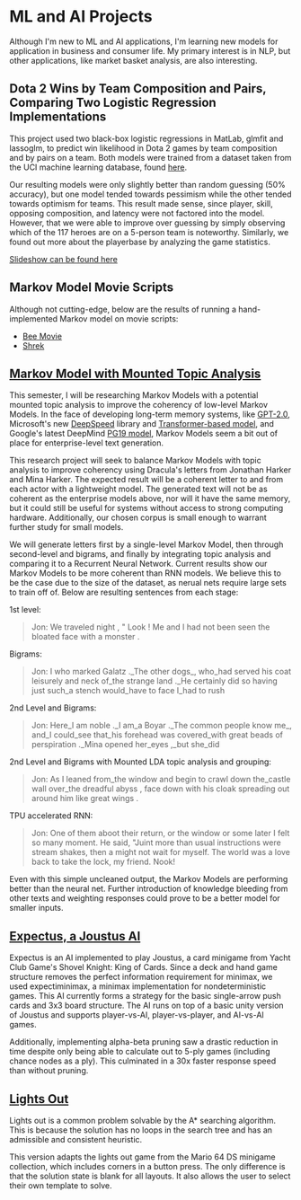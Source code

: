 # ML and AI Projects

Although I'm new to ML and AI applications, I'm learning new models for application in business and consumer life. My primary interest is in NLP, but other applications, like market basket analysis, are also interesting.

## Dota 2 Wins by Team Composition and Pairs, Comparing Two Logistic Regression Implementations

This project used two black-box logistic regressions in MatLab, glmfit and lassoglm, to predict win likelihood in Dota 2 games by team composition and by pairs on a team. Both models were trained from a dataset taken from the UCI machine learning database, found [here](https://archive.ics.uci.edu/ml/datasets/Dota2+Games+Results). 

Our resulting models were only slightly better than random guessing (50% accuracy), but one model tended towards pessimism while the other tended towards optimism for teams. This result made sense, since player, skill, opposing composition, and latency were not factored into the model. However, that we were able to improve over guessing by simply observing which of the 117 heroes are on a 5-person team is noteworthy. Similarly, we found out more about the playerbase by analyzing the game statistics.

[Slideshow can be found here](https://docs.google.com/presentation/d/1CNnkYb4wQc5Dp6Y48MPp7x1WoInAb9u2sAGKoHoKkxw/edit?usp=sharing)

## Markov Model Movie Scripts

Although not cutting-edge, below are the results of running a hand-implemented Markov model on movie scripts:
* [Bee Movie](markov/beeMovie.md)
* [Shrek](markov/shrek.md)

## [Markov Model with Mounted Topic Analysis](https://gist.github.com/homealone944/7c886a3a8d29ca42d4a98a70cabae917)

This semester, I will be researching Markov Models with a potential mounted topic analysis to improve the coherency of low-level Markov Models. In the face of developing long-term memory systems, like [GPT-2.0](https://github.com/openai/gpt-2), Microsoft's new [DeepSpeed](https://github.com/microsoft/DeepSpeed) library and [Transformer-based model](https://venturebeat.com/2020/02/10/microsoft-trains-worlds-largest-transformer-language-model/), and Google's latest DeepMind [PG19 model](https://github.com/deepmind/pg19), Markov Models seem a bit out of place for enterprise-level text generation. 

This research project will seek to balance Markov Models with topic analysis to improve coherency using Dracula's letters from Jonathan Harker and Mina Harker. The expected result will be a coherent letter to and from each actor with a lightweight model. The generated text will not be as coherent as the enterprise models above, nor will it have the same memory, but it could still be useful for systems without access to strong computing hardware. Additionally, our chosen corpus is small enough to warrant further study for small models.

We will generate letters first by a single-level Markov Model, then through second-level and bigrams, and finally by integrating topic analysis and comparing it to a Recurrent Neural Network. Current results show our Markov Models to be more coherent than RNN models. We believe this to be the case due to the size of the dataset, as nerual nets require large sets to train off of. Below are resulting sentences from each stage:

1st level:
> Jon:  We traveled night , " Look ! Me and I had not been seen the bloated face with a monster . 

Bigrams:
> Jon: I who marked Galatz .\_The other dogs_, who_had served his coat leisurely and neck of_the strange land .\_He certainly did so having just such_a stench would_have to face I_had to rush 

2nd Level and Bigrams: 
> Jon: Here_I am noble .\_I am_a Boyar .\_The common people know me_, and_I could_see that_his forehead was covered_with great beads of perspiration .\_Mina opened her_eyes ,\_but she\_did

2nd Level and Bigrams with Mounted LDA topic analysis and grouping:
> Jon: As I leaned from_the window and begin to crawl down the_castle wall over_the dreadful abyss , face down with his cloak spreading out around him like great wings .

TPU accelerated RNN:
> Jon: One of them aboot their return, or the window or some later I felt so many moment. He said, "Juint more than usual instructions were stream shakes, then a might not wait for myself. The world was a love back to take the lock, my friend. Nook!

Even with this simple uncleaned output, the Markov Models are performing better than the neural net. Further introduction of knowledge bleeding from other texts and weighting responses could prove to be a better model for smaller inputs.


## [Expectus, a Joustus AI](https://github.com/HugheZ/Expectus)
Expectus is an AI implemented to play Joustus, a card minigame from Yacht Club Game's Shovel Knight: King of Cards. Since a deck and hand game structure removes the perfect information requirement for minimax, we used expectiminimax, a minimax implementation for nondeterministic games. This AI currently forms a strategy for the basic single-arrow push cards and 3x3 board structure. The AI runs on top of a basic unity version of Joustus and supports player-vs-AI, player-vs-player, and AI-vs-AI games.

Additionally, implementing alpha-beta pruning saw a drastic reduction in time despite only being able to calculate out to 5-ply games (including chance nodes as a ply). This culminated in a 30x faster response speed than without pruning. 


## [Lights Out](https://github.com/BrestenskyMW1/AIProject1)
Lights out is a common problem solvable by the A* searching algorithm. This is because the solution has no loops in the search tree and has an admissible and consistent heuristic.

This version adapts the lights out game from the Mario 64 DS minigame collection, which includes corners in a button press. The only difference is that the solution state is blank for all layouts. It also allows the user to select their own template to solve.
